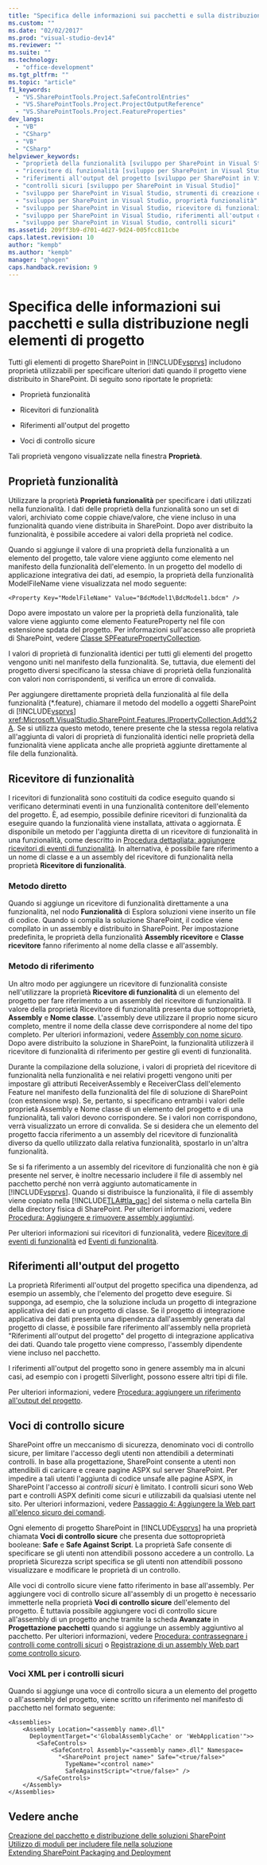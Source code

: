 ```yaml
---
title: "Specifica delle informazioni sui pacchetti e sulla distribuzione negli elementi di progetto | Microsoft Docs"
ms.custom: ""
ms.date: "02/02/2017"
ms.prod: "visual-studio-dev14"
ms.reviewer: ""
ms.suite: ""
ms.technology: 
  - "office-development"
ms.tgt_pltfrm: ""
ms.topic: "article"
f1_keywords: 
  - "VS.SharePointTools.Project.SafeControlEntries"
  - "VS.SharePointTools.Project.ProjectOutputReference"
  - "VS.SharePointTools.Project.FeatureProperties"
dev_langs: 
  - "VB"
  - "CSharp"
  - "VB"
  - "CSharp"
helpviewer_keywords: 
  - "proprietà della funzionalità [sviluppo per SharePoint in Visual Studio]"
  - "ricevitore di funzionalità [sviluppo per SharePoint in Visual Studio]"
  - "riferimenti all'output del progetto [sviluppo per SharePoint in Visual Studio]"
  - "controlli sicuri [sviluppo per SharePoint in Visual Studio]"
  - "sviluppo per SharePoint in Visual Studio, strumenti di creazione di pacchetti avanzati"
  - "sviluppo per SharePoint in Visual Studio, proprietà funzionalità"
  - "sviluppo per SharePoint in Visual Studio, ricevitore di funzionalità"
  - "sviluppo per SharePoint in Visual Studio, riferimenti all'output del progetto"
  - "sviluppo per SharePoint in Visual Studio, controlli sicuri"
ms.assetid: 209ff3b9-d701-4d27-9d24-005fcc811cbe
caps.latest.revision: 10
author: "kempb"
ms.author: "kempb"
manager: "ghogen"
caps.handback.revision: 9
---
```

# Specifica delle informazioni sui pacchetti e sulla distribuzione negli elementi di progetto
  Tutti gli elementi di progetto SharePoint in [!INCLUDE[vsprvs](../sharepoint/includes/vsprvs-md.md)] includono proprietà utilizzabili per specificare ulteriori dati quando il progetto viene distribuito in SharePoint.  Di seguito sono riportate le proprietà:  
  
-   Proprietà funzionalità  
  
-   Ricevitori di funzionalità  
  
-   Riferimenti all'output del progetto  
  
-   Voci di controllo sicure  
  
 Tali proprietà vengono visualizzate nella finestra **Proprietà**.  
  
## Proprietà funzionalità  
 Utilizzare la proprietà **Proprietà funzionalità** per specificare i dati utilizzati nella funzionalità.  I dati delle proprietà della funzionalità sono un set di valori, archiviato come coppie chiave\/valore, che viene incluso in una funzionalità quando viene distribuita in SharePoint.  Dopo aver distribuito la funzionalità, è possibile accedere ai valori della proprietà nel codice.  
  
 Quando si aggiunge il valore di una proprietà della funzionalità a un elemento del progetto, tale valore viene aggiunto come elemento nel manifesto della funzionalità dell'elemento.  In un progetto del modello di applicazione integrativa dei dati, ad esempio, la proprietà della funzionalità ModelFileName viene visualizzata nel modo seguente:  
  
```  
<Property Key="ModelFileName" Value="BdcModel1\BdcModel1.bdcm" />   
```  
  
 Dopo avere impostato un valore per la proprietà della funzionalità, tale valore viene aggiunto come elemento FeatureProperty nel file con estensione spdata del progetto.  Per informazioni sull'accesso alle proprietà di SharePoint, vedere [Classe SPFeaturePropertyCollection](http://go.microsoft.com/fwlink/?LinkId=177391).  
  
 I valori di proprietà di funzionalità identici per tutti gli elementi del progetto vengono uniti nel manifesto della funzionalità.  Se, tuttavia, due elementi del progetto diversi specificano la stessa chiave di proprietà della funzionalità con valori non corrispondenti, si verifica un errore di convalida.  
  
 Per aggiungere direttamente proprietà della funzionalità al file della funzionalità \(\*.feature\), chiamare il metodo del modello a oggetti SharePoint di [!INCLUDE[vsprvs](../sharepoint/includes/vsprvs-md.md)] <xref:Microsoft.VisualStudio.SharePoint.Features.IPropertyCollection.Add%2A>.  Se si utilizza questo metodo, tenere presente che la stessa regola relativa all'aggiunta di valori di proprietà di funzionalità identici nelle proprietà della funzionalità viene applicata anche alle proprietà aggiunte direttamente al file della funzionalità.  
  
## Ricevitore di funzionalità  
 I ricevitori di funzionalità sono costituiti da codice eseguito quando si verificano determinati eventi in una funzionalità contenitore dell'elemento del progetto.  È, ad esempio, possibile definire ricevitori di funzionalità da eseguire quando la funzionalità viene installata, attivata o aggiornata.  È disponibile un metodo per l'aggiunta diretta di un ricevitore di funzionalità in una funzionalità, come descritto in [Procedura dettagliata: aggiungere ricevitori di eventi di funzionalità](../sharepoint/walkthrough-add-feature-event-receivers.md).  In alternativa, è possibile fare riferimento a un nome di classe e a un assembly del ricevitore di funzionalità nella proprietà **Ricevitore di funzionalità**.  
  
### Metodo diretto  
 Quando si aggiunge un ricevitore di funzionalità direttamente a una funzionalità, nel nodo **Funzionalità** di Esplora soluzioni viene inserito un file di codice.  Quando si compila la soluzione SharePoint, il codice viene compilato in un assembly e distribuito in SharePoint.  Per impostazione predefinita, le proprietà della funzionalità **Assembly ricevitore** e **Classe ricevitore** fanno riferimento al nome della classe e all'assembly.  
  
### Metodo di riferimento  
 Un altro modo per aggiungere un ricevitore di funzionalità consiste nell'utilizzare la proprietà **Ricevitore di funzionalità** di un elemento del progetto per fare riferimento a un assembly del ricevitore di funzionalità.  Il valore della proprietà Ricevitore di funzionalità presenta due sottoproprietà, **Assembly** e **Nome classe**.  L'assembly deve utilizzare il proprio nome sicuro completo, mentre il nome della classe deve corrispondere al nome del tipo completo.  Per ulteriori informazioni, vedere [Assembly con nome sicuro](http://go.microsoft.com/fwlink/?LinkID=169573).  Dopo avere distribuito la soluzione in SharePoint, la funzionalità utilizzerà il ricevitore di funzionalità di riferimento per gestire gli eventi di funzionalità.  
  
 Durante la compilazione della soluzione, i valori di proprietà del ricevitore di funzionalità nella funzionalità e nei relativi progetti vengono uniti per impostare gli attributi ReceiverAssembly e ReceiverClass dell'elemento Feature nel manifesto della funzionalità del file di soluzione di SharePoint \(con estensione wsp\).  Se, pertanto, si specificano entrambi i valori delle proprietà Assembly e Nome classe di un elemento del progetto e di una funzionalità, tali valori devono corrispondere.  Se i valori non corrispondono, verrà visualizzato un errore di convalida.  Se si desidera che un elemento del progetto faccia riferimento a un assembly del ricevitore di funzionalità diverso da quello utilizzato dalla relativa funzionalità, spostarlo in un'altra funzionalità.  
  
 Se si fa riferimento a un assembly del ricevitore di funzionalità che non è già presente nel server, è inoltre necessario includere il file di assembly nel pacchetto perché non verrà aggiunto automaticamente in [!INCLUDE[vsprvs](../sharepoint/includes/vsprvs-md.md)].  Quando si distribuisce la funzionalità, il file di assembly viene copiato nella [!INCLUDE[TLA#tla_gac](../sharepoint/includes/tlasharptla-gac-md.md)] del sistema o nella cartella Bin della directory fisica di SharePoint.  Per ulteriori informazioni, vedere [Procedura: Aggiungere e rimuovere assembly aggiuntivi](../sharepoint/how-to-add-and-remove-additional-assemblies.md).  
  
 Per ulteriori informazioni sui ricevitori di funzionalità, vedere [Ricevitore di eventi di funzionalità](http://go.microsoft.com/fwlink/?LinkID=169574) ed [Eventi di funzionalità](http://go.microsoft.com/fwlink/?LinkID=169575).  
  
## Riferimenti all'output del progetto  
 La proprietà Riferimenti all'output del progetto specifica una dipendenza, ad esempio un assembly, che l'elemento del progetto deve eseguire.  Si supponga, ad esempio, che la soluzione includa un progetto di integrazione applicativa dei dati e un progetto di classe.  Se il progetto di integrazione applicativa dei dati presenta una dipendenza dall'assembly generata dal progetto di classe, è possibile fare riferimento all'assembly nella proprietà "Riferimenti all'output del progetto" del progetto di integrazione applicativa dei dati.  Quando tale progetto viene compresso, l'assembly dipendente viene incluso nel pacchetto.  
  
 I riferimenti all'output del progetto sono in genere assembly ma in alcuni casi, ad esempio con i progetti Silverlight, possono essere altri tipi di file.  
  
 Per ulteriori informazioni, vedere [Procedura: aggiungere un riferimento all'output del progetto](../sharepoint/how-to-add-a-project-output-reference.md).  
  
## Voci di controllo sicure  
 SharePoint offre un meccanismo di sicurezza, denominato voci di controllo sicure, per limitare l'accesso degli utenti non attendibili a determinati controlli.  In base alla progettazione, SharePoint consente a utenti non attendibili di caricare e creare pagine ASPX sul server SharePoint.  Per impedire a tali utenti l'aggiunta di codice unsafe alle pagine ASPX, in SharePoint l'accesso ai *controlli sicuri* è limitato.  I controlli sicuri sono Web part e controlli ASPX definiti come sicuri e utilizzabili da qualsiasi utente nel sito.  Per ulteriori informazioni, vedere [Passaggio 4: Aggiungere la Web part all'elenco sicuro dei comandi](http://go.microsoft.com/fwlink/?LinkID=171014).  
  
 Ogni elemento di progetto SharePoint in [!INCLUDE[vsprvs](../sharepoint/includes/vsprvs-md.md)] ha una proprietà chiamata **Voci di controllo sicure** che presenta due sottoproprietà booleane: **Safe** e **Safe Against Script**.  La proprietà Safe consente di specificare se gli utenti non attendibili possono accedere a un controllo.  La proprietà Sicurezza script specifica se gli utenti non attendibili possono visualizzare e modificare le proprietà di un controllo.  
  
 Alle voci di controllo sicure viene fatto riferimento in base all'assembly.  Per aggiungere voci di controllo sicure all'assembly di un progetto è necessario immetterle nella proprietà **Voci di controllo sicure** dell'elemento del progetto.  È tuttavia possibile aggiungere voci di controllo sicure all'assembly di un progetto anche tramite la scheda **Avanzate** in **Progettazione pacchetti** quando si aggiunge un assembly aggiuntivo al pacchetto.  Per ulteriori informazioni, vedere [Procedura: contrassegnare i controlli come controlli sicuri](../sharepoint/how-to-mark-controls-as-safe-controls.md) o [Registrazione di un assembly Web part come controllo sicuro](http://go.microsoft.com/fwlink/?LinkID=171013).  
  
### Voci XML per i controlli sicuri  
 Quando si aggiunge una voce di controllo sicura a un elemento del progetto o all'assembly del progetto, viene scritto un riferimento nel manifesto di pacchetto nel formato seguente:  
  
```  
<Assemblies>  
    <Assembly Location="<assembly name>.dll"     
      DeploymentTarget="<'GlobalAssemblyCache' or 'WebApplication'">>  
        <SafeControls>  
            <SafeControl Assembly="<assembly name>.dll" Namespace=  
              "<SharePoint project name>" Safe="<true/false>"     
                TypeName="<control name>"   
                SafeAgainstScript="<true/false>" />  
        </SafeControls>  
    </Assembly>  
</Assemblies>  
```  
  
## Vedere anche  
 [Creazione del pacchetto e distribuzione delle soluzioni SharePoint](../sharepoint/packaging-and-deploying-sharepoint-solutions.md)   
 [Utilizzo di moduli per includere file nella soluzione](../sharepoint/using-modules-to-include-files-in-the-solution.md)   
 [Extending SharePoint Packaging and Deployment](../sharepoint/extending-sharepoint-packaging-and-deployment.md)  
  
  